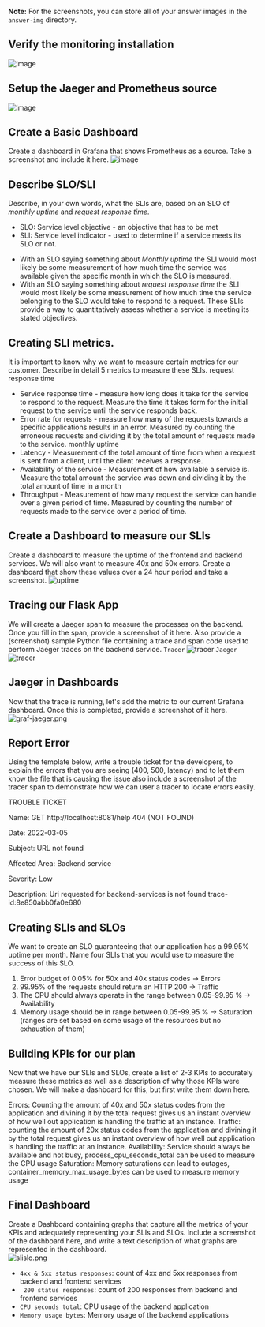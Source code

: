 **Note:** For the screenshots, you can store all of your answer images in the `answer-img` directory.

## Verify the monitoring installation
![image](answer-img/podsnservices2.png)
## Setup the Jaeger and Prometheus source
![image](answer-img/login.png)
## Create a Basic Dashboard
 Create a dashboard in Grafana that shows Prometheus as a source. Take a screenshot and include it here.
![image](answer-img/prometheus.png)

## Describe SLO/SLI
Describe, in your own words, what the SLIs are, based on an SLO of *monthly uptime* and *request response time*.
* SLO: Service level objective - an objective that has to be met
* SLI: Service level indicator - used to determine if a service meets its SLO or not. 

- With an SLO saying something about *Monthly uptime* the SLI would most likely be some measurement
of how much time the service was available given the specific month in which the SLO is measured.
- With an SLO saying something about *request response time* the SLI would most likely be some measurement
of how much time the service belonging to the SLO would take to respond to a request.
These SLIs provide a way to quantitatively assess whether a service is meeting its stated objectives.

## Creating SLI metrics.
It is important to know why we want to measure certain metrics for our customer. Describe in detail 5 metrics to measure these SLIs. 
request response time 

* Service response time - measure how long does it take for the service to respond to the request. Measure the time it 
takes form for the initial request to the service until the service responds back.  
* Error rate for requests - measure how many of the requests towards a specific applications results in an error. Measured
by counting the erroneous requests and dividing it by the total amount of requests made to the service. 
monthly uptime
* Latency - Measurement of the total amount of time from when a request is sent from a client, until the client receives a response.
* Availability of the service - Measurement of how available a service is. Measure the total amount the service was down and dividing it by the total amount of time in a month
* Throughput - Measurement of how many request the service can handle over a given period of time. Measured by counting the number of requests
made to the service over a period of time.

## Create a Dashboard to measure our SLIs
Create a dashboard to measure the uptime of the frontend and backend services.
We will also want to measure 40x and 50x errors.
Create a dashboard that show these values over a 24 hour period and take a screenshot.
![uptime](answer-img/uptimerequesttimeother.png)
## Tracing our Flask App
We will create a Jaeger span to measure the processes on the backend.
Once you fill in the span, provide a screenshot of it here. 
Also provide a (screenshot) sample Python file containing a 
trace and span code used to perform Jaeger traces on the backend service.
`Tracer`
![tracer](answer-img/tracer.png)
`Jaeger`
![tracer](answer-img/jaeger.png)

## Jaeger in Dashboards
Now that the trace is running, let's add the metric to our current
Grafana dashboard. 
Once this is completed, provide a screenshot of it here.
![graf-jaeger.png](answer-img/graf-jaeger.png)

## Report Error
Using the template below, write a trouble ticket for the developers, to explain the errors that you are seeing
(400, 500, latency) and to let them know the file that is causing the issue also include a screenshot of the tracer span 
to demonstrate how we can user a tracer to locate errors easily.

TROUBLE TICKET

Name: GET http://localhost:8081/help 404 (NOT FOUND)

Date: 2022-03-05

Subject: URL not found

Affected Area: Backend service

Severity: Low

Description: Uri requested for backend-services is not found trace-id:8e850abb0fa0e680

## Creating SLIs and SLOs
We want to create an SLO guaranteeing that our application has a 99.95% uptime per month.
Name four SLIs that you would use to measure the success of this SLO.

1. Error budget of 0.05% for 50x and 40x status codes -> Errors
2. 99.95% of the requests should return an HTTP 200 -> Traffic
3. The CPU should always operate in the range between 0.05-99.95 % -> Availability
2. Memory usage should be in range between 0.05-99.95 % -> Saturation
(ranges are set based on some usage of the resources but no exhaustion of them)

## Building KPIs for our plan
Now that we have our SLIs and SLOs, create a list of 2-3 KPIs to accurately measure these metrics as well as
a description of why those KPIs were chosen. We will make a dashboard for this, but first write them down here.

Errors: Counting the amount of 40x and 50x status codes from the application and divining it by the total request gives us an instant overview of 
how well out application is handling the traffic at an instance.
Traffic: counting the amount of 20x status codes from the application and divining it by the total request gives us an instant overview of 
how well out application is handling the traffic at an instance.
Availability: Service should always be available and not busy, process_cpu_seconds_total can be used to measure the CPU usage
Saturation:  Memory saturations can lead to outages, container_memory_max_usage_bytes can be used to measure memory usage


## Final Dashboard
Create a Dashboard containing graphs that capture all the metrics of your KPIs and adequately representing
your SLIs and SLOs. Include a screenshot of the dashboard here, and write a text description of what graphs
are represented in the dashboard.  
![slislo.png](answer-img/slislo.png)

* `4xx & 5xx status responses`: count of 4xx and 5xx responses from backend and frontend services
* ` 200 status responses`: count of 200 responses from backend and frontend services 
* `CPU seconds total`: CPU usage of the backend application
* `Memory usage bytes`: Memory usage of the backend applications